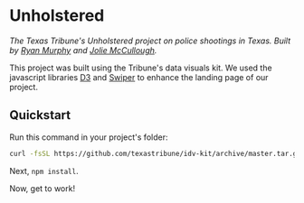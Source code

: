 # Unholstered

*The Texas Tribune's Unholstered project on police shootings in Texas. Built by [Ryan Murphy](https://github.com/rdmurphy) and [Jolie McCullough](https://github.com/joliesky).*

This project was built using the Tribune's data visuals kit. We used the javascript libraries [D3](https://github.com/d3/d3) and [Swiper](http://idangero.us/swiper/get-started/#.V_WCopMrKRs) to enhance the landing page of our project.

## Quickstart

Run this command in your project's folder:

```sh
curl -fsSL https://github.com/texastribune/idv-kit/archive/master.tar.gz | tar -xz --strip-components=1
```

Next, `npm install`.

Now, get to work!

